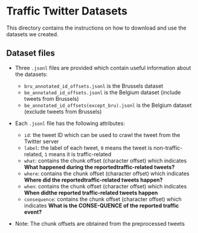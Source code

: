 # Traffic Twitter Datasets
This directory contains the instructions on how to download and use the datasets we created.

## Dataset files
- Three `.jsonl` files are provided which contain useful information about the datasets:
    - `bru_annotated_id_offsets.jsonl` is the Brussels dataset
    - `be_annotated_id_offsets.jsonl` is the Belgium dataset (include tweets from Brussels)
    - `be_annotated_id_offsets(except_bru).jsonl` is the Belgium dataset (exclude tweets from Brussels)

- Each `.jsonl` file has the following attributes:
    - `id`: the tweet ID which can be used to crawl the tweet from the Twitter server
    - `label`: the label of each tweet, `0` means the tweet is non-traffic-related, `1` means it is traffic-related
    - `what`: contains the chunk offset (character offset) which indicates **What  happened  during  the  reportedtraffic-related tweets?**
    - `where`: contains the chunk offset (character offset) which indicates **Where did the reportedtraffic-related  tweets  happen?**
    - `when`: contains the chunk offset (character offset) which indicates **When didthe reported traffic-related tweets happen**
    - `consequence`: contains the chunk offset (character offset) which indicates **What is the CONSE-QUENCE of the reported traffic event?**

- Note: The chunk offsets are obtained from the preprocessed tweets
